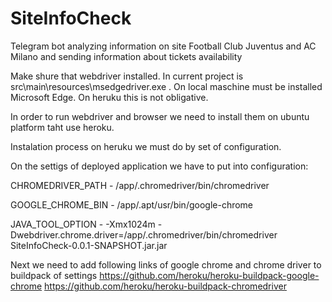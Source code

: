 # SiteInfoCheck
Telegram bot analyzing information on site Football Club Juventus and AC Milano and sending information about tickets availability


Make shure that webdriver installed. In current project is src\main\resources\msedgedriver.exe . On local maschine must be installed Microsoft Edge. 
On heruku this is not obligative. 


In order to run webdriver and browser we need to install them on ubuntu platform taht use heroku. 

Instalation process on heruku we must do by set of configuration. 

On the settigs of deployed application we have to put into configuration: 

CHROMEDRIVER_PATH   -   /app/.chromedriver/bin/chromedriver

GOOGLE_CHROME_BIN   -   /app/.apt/usr/bin/google-chrome

JAVA_TOOL_OPTION    -   -Xmx1024m -Dwebdriver.chrome.driver=/app/.chromedriver/bin/chromedriver SiteInfoCheck-0.0.1-SNAPSHOT.jar.jar


Next we need to add following links of google chrome and chrome driver to buildpack of settings
https://github.com/heroku/heroku-buildpack-google-chrome
https://github.com/heroku/heroku-buildpack-chromedriver
